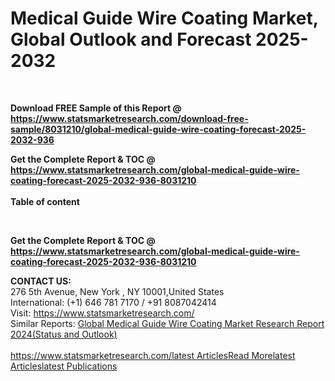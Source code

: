 <h1>Medical Guide Wire Coating Market, Global Outlook and Forecast 2025-2032</h1><br/><p><strong>Download FREE Sample of this Report @ <a href="https://www.statsmarketresearch.com/download-free-sample/8031210/global-medical-guide-wire-coating-forecast-2025-2032-936">https://www.statsmarketresearch.com/download-free-sample/8031210/global-medical-guide-wire-coating-forecast-2025-2032-936</a></strong></p><div><b>Get the Complete Report & TOC @ <a href="https://www.statsmarketresearch.com/global-medical-guide-wire-coating-forecast-2025-2032-936-8031210">https://www.statsmarketresearch.com/global-medical-guide-wire-coating-forecast-2025-2032-936-8031210</a></b></div><br><b>Table of content</b><p><br><div><b>Get the Complete Report & TOC @ <a href="https://www.statsmarketresearch.com/global-medical-guide-wire-coating-forecast-2025-2032-936-8031210">https://www.statsmarketresearch.com/global-medical-guide-wire-coating-forecast-2025-2032-936-8031210</a></b></div></p> <b>CONTACT US:</b><br>276 5th Avenue, New York , NY 10001,United States<br>International: (+1) 646 781 7170 / +91 8087042414<br>Visit: <a href="https://www.statsmarketresearch.com/">https://www.statsmarketresearch.com/</a><br>Similar Reports: <a href="https://www.statsmarketresearch.com/global-medical-guide-wire-coating-forecast-2025-2032-936-8031210">Global Medical Guide Wire Coating Market Research Report 2024(Status and Outlook)</a><br/><br/><a href="https://gyeongbokgung.com">https://www.statsmarketresearch.com/</a><a href="https://hallyeomaritime.com">latest Articles</a><a href="https://jingwansa.com">Read More</a><a href=https://nguoiviet.jp/">latest Articles</a><a href="https://www.intelmarketresearch.com/">latest Publications</a>